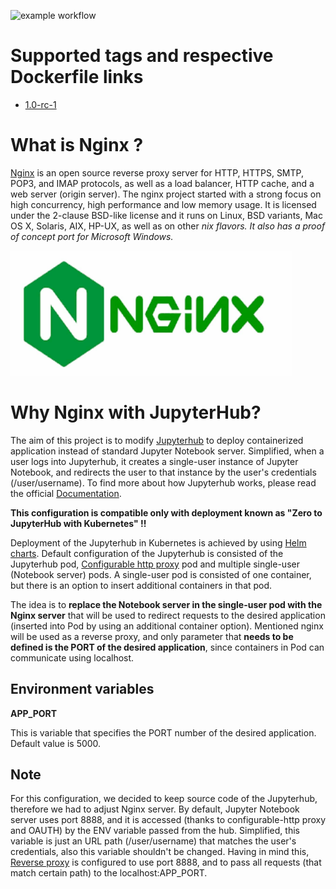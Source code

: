 ![example workflow](https://github.com/dalmatialab/jupyterhub-nginx/actions/workflows/main.yml/badge.svg)

# Supported tags and respective Dockerfile links

 - [1.0-rc-1](https://github.com/dalmatialab/jupyterhub-nginx/blob/c5653eac908ab85415efd9363c31dd10233b6d37/Dockerfile)

# What is Nginx ?
[Nginx](https://hub.docker.com/_/nginx) is an open source reverse proxy server for HTTP, HTTPS, SMTP, POP3, and IMAP protocols, as well as a load balancer, HTTP cache, and a web server (origin server). The nginx project started with a strong focus on high concurrency, high performance and low memory usage. It is licensed under the 2-clause BSD-like license and it runs on Linux, BSD variants, Mac OS X, Solaris, AIX, HP-UX, as well as on other *nix flavors. It also has a proof of concept port for Microsoft Windows.*

<img src="https://github.com/dalmatialab/jupyterhub-nginx/blob/47946e5066314ad1dd0407a46ea6c8d252dd41b9/logo.png" width="450" height="200">

# Why Nginx with JupyterHub?

The aim of this project is to modify [Jupyterhub](https://github.com/dalmatialab/jupyterhub) to deploy containerized application instead of standard Jupyter Notebook server. Simplified, when a user logs into Jupyterhub, it creates a single-user instance of Jupyter Notebook, and redirects the user to that instance by the user's credentials (/user/username). To find more about how Jupyterhub works, please read the official [Documentation](https://jupyterhub.readthedocs.io/en/stable/reference/technical-overview.html).

**This configuration is compatible only with deployment known as "Zero to JupyterHub with Kubernetes" !!**

Deployment of the Jupyterhub in Kubernetes is achieved by using [Helm charts](https://github.com/dalmatialab/jupyterhub-nginx/tree/main/kubernetes). Default configuration of the Jupyterhub is consisted of the Jupyterhub pod, [Configurable http proxy](https://github.com/jupyterhub/configurable-http-proxy) pod and multiple single-user (Notebook server) pods. A single-user pod is consisted of one container, but there is an option to insert additional containers in that pod. 

The idea is to **replace the Notebook server in the single-user pod with the Nginx server** that will be used to redirect requests to the desired application (inserted into Pod by using an additional container option). Mentioned nginx will be used as a reverse proxy, and only parameter that **needs to be defined is the PORT of the desired application**, since containers in Pod can communicate using localhost. 

## Environment variables

**APP\_PORT**

This is variable that specifies the PORT number of the desired application. Default value is 5000.

## Note

For this configuration, we decided to keep source code of the Jupyterhub, therefore we had to adjust Nginx server. By default, Jupyter Notebook server uses port 8888, and it is accessed (thanks to configurable-http proxy and OAUTH) by the ENV variable passed from the hub. Simplified, this variable is just an URL path (/user/username) that matches the user's credentials, also this variable shouldn't be changed. Having in mind this, [Reverse proxy](https://docs.nginx.com/nginx/admin-guide/web-server/reverse-proxy/) is configured to use port 8888, and to pass all requests (that match certain path) to the localhost:APP_PORT.
 
